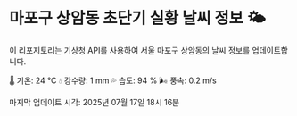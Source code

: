
# 마포구 상암동 초단기 실황 날씨 정보 🌤️

이 리포지토리는 기상청 API를 사용하여 서울 마포구 상암동의 날씨 정보를 업데이트합니다. 

🌡️ 기온: 24 ℃
💧 강수량: 1 mm
💦 습도: 94 %
🌬️ 풍속: 0.2 m/s

마지막 업데이트 시각: 2025년 07월 17일 18시 16분    
